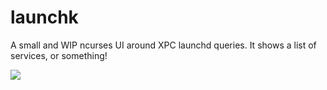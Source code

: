 # launchk
A small and WIP ncurses UI around XPC launchd queries. It shows a list of services, or something!

![](https://i.imgur.com/6GHmY5M.png)
